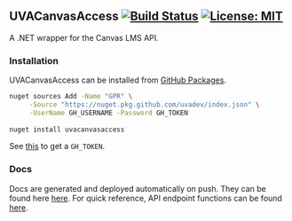 ## UVACanvasAccess [![Build Status](https://travis-ci.com/uvadev/UVACanvasAccess.svg?branch=master)](https://travis-ci.org/uvadev/UVACanvasAccess) [![License: MIT](https://img.shields.io/badge/License-MIT-yellow.svg)](https://opensource.org/licenses/MIT)
A .NET wrapper for the Canvas LMS API.

### Installation
UVACanvasAccess can be installed from [GitHub Packages](https://github.com/uvadev/UVACanvasAccess/packages).
```bash
nuget sources Add -Name "GPR" \
     -Source "https://nuget.pkg.github.com/uvadev/index.json" \
     -UserName GH_USERNAME -Password GH_TOKEN
     
nuget install uvacanvasaccess
```
See [this](https://help.github.com/en/github/authenticating-to-github/creating-a-personal-access-token-for-the-command-line) to get a `GH_TOKEN`.

### Docs
Docs are generated and deployed automatically on push. They can be found here [here](https://uvadev.github.io/UVACanvasAccess/annotated.html). For quick reference, API endpoint functions can be found [here](https://uvadev.github.io/UVACanvasAccess/classUVACanvasAccess_1_1ApiParts_1_1Api.html).
